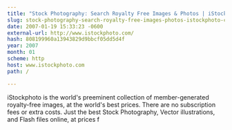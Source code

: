 ```yaml
---
title: "Stock Photography: Search Royalty Free Images & Photos | iStockphoto.com"
slug: stock-photography-search-royalty-free-images-photos-istockphoto-com
date: 2007-01-19 15:33:23 -0600
external-url: http://www.istockphoto.com/
hash: 808199960a13943829d9bbcf05dd5d4f
year: 2007
month: 01
scheme: http
host: www.istockphoto.com
path: /

---
```


iStockphoto is the world's preeminent collection of member-generated royalty-free images, at the world's best prices. There are no subscription fees or extra costs. Just the best Stock Photography, Vector illustrations, and Flash files online, at prices f
